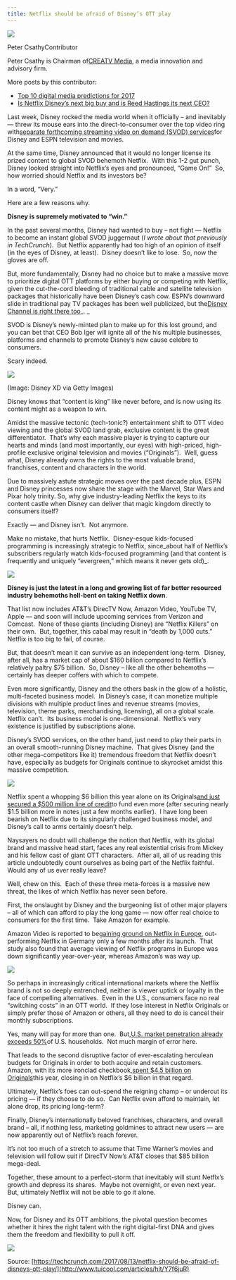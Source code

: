 ```yaml
---
title: Netflix should be afraid of Disney’s OTT play
---
```


![](http://img1.tuicool.com/Vny67fv.jpg!web)

Peter CsathyContributor

Peter Csathy is Chairman of[CREATV Media](http://www.creatv.media/), a media innovation and advisory firm.

More posts by this contributor:

* [Top 10 digital media predictions for 2017](https://techcrunch.com/gallery/top-10-digital-media-predictions-for-2017/)
* [Is Netflix Disney’s next big buy and is Reed Hastings its next CEO?](https://techcrunch.com/2016/11/13/is-netflix-disneys-next-big-buy-and-is-reed-hastings-its-next-ceo/)

Last week, Disney rocked the media world when it officially – and inevitably — threw its mouse ears into the direct-to-consumer over the top video ring with[separate forthcoming streaming video on demand \(SVOD\) services](https://techcrunch.com/2017/08/08/disney-is-ditching-netflix-in-2019-to-launch-its-own-streaming-service/)for Disney and ESPN television and movies.

At the same time, Disney announced that it would no longer license its prized content to global SVOD behemoth Netflix.  With this 1-2 gut punch, Disney looked straight into Netflix’s eyes and pronounced, “Game On!”  So, how worried should Netflix and its investors be?

In a word, “Very.”

Here are a few reasons why.

**Disney is supremely motivated to “win.”**

In the past several months, Disney had wanted to buy – not fight — Netflix to become an instant global SVOD juggernaut \(_I wrote about that previously in TechCrunch_\).  But Netflix apparently had too high of an opinion of itself \(in the eyes of Disney, at least\).  Disney doesn’t like to lose.  So, now the gloves are off.

But, more fundamentally, Disney had no choice but to make a massive move to prioritize digital OTT platforms by either buying or competing with Netflix, given the cut-the-cord bleeding of traditional cable and satellite television packages that historically have been Disney’s cash cow. ESPN’s downward slide in traditional pay TV packages has been well publicized, but the[Disney Channel is right there too](http://nypost.com/2017/05/30/espn-keeps-hemorrhaging-subscribers/)_. _

SVOD is Disney’s newly-minted plan to make up for this lost ground, and you can bet that CEO Bob Iger will ignite all of the his multiple businesses, platforms and channels to promote Disney’s new cause celebre to consumers. 

Scary indeed.

![](http://img1.tuicool.com/Fr6rauN.jpg!web)

\(Image: Disney XD via Getty Images\)

Disney knows that “content is king” like never before, and is now using its content might as a weapon to win.  

Amidst the massive tectonic \(tech-tonic?\) entertainment shift to OTT video viewing and the global SVOD land grab, exclusive content is the great differentiator.  That’s why each massive player is trying to capture our hearts and minds \(and most importantly, our eyes\) with high-priced, high-profile exclusive original television and movies \(“Originals”\).  Well, guess what, Disney already owns the rights to the most valuable brand, franchises, content and characters in the world.

Due to massively astute strategic moves over the past decade plus, ESPN and Disney princesses now share the stage with the Marvel, Star Wars and Pixar holy trinity. So, why give industry-leading Netflix the keys to its content castle when Disney can deliver that magic kingdom directly to consumers itself?

Exactly — and Disney isn’t.  Not anymore.

Make no mistake, that hurts Netflix.  Disney-esque kids-focused programming is increasingly strategic to Netflix, since_about half of Netflix’s subscribers regularly watch kids-focused programming \(and that content is frequently and uniquely “evergreen,” which means it never gets old\)_.

![](http://img1.tuicool.com/fuYJNzi.jpg!web)

**Disney is just the latest in a long and growing list of far better resourced industry behemoths hell-bent on taking Netflix down**.

That list now includes AT&T’s DirecTV Now, Amazon Video, YouTube TV, Apple — and soon will include upcoming services from Verizon and Comcast.  None of these giants \(including Disney\) are “Netflix Killers” on their own.  But, together, this cabal may result in “death by 1,000 cuts.”  Netflix is too big to fail, of course.

But, that doesn’t mean it can survive as an independent long-term.  Disney, after all, has a market cap of about $160 billion compared to Netflix’s relatively paltry $75 billion.  So, Disney – like all the other behemoths — certainly has deeper coffers with which to compete.

Even more significantly, Disney and the others bask in the glow of a holistic, multi-faceted business model.  In Disney’s case, it can monetize multiple divisions with multiple product lines and revenue streams \(movies, television, theme parks, merchandising, licensing\), all on a global scale.  Netflix can’t.  Its business model is one-dimensional.  Netflix’s very existence is justified by subscriptions alone.

Disney’s SVOD services, on the other hand, just need to play their parts in an overall smooth-running Disney machine.  That gives Disney \(and the other mega-competitors like it\) tremendous freedom that Netflix doesn’t have, especially as budgets for Originals continue to skyrocket amidst this massive competition.

![](http://img1.tuicool.com/YjyymuY.gif)

Netflix spent a whopping $6 billion this year alone on its Originals[and just secured a $500 million line of credit](https://www.bloomberg.com/news/articles/2017-07-28/netflix-adds-500-million-credit-line-to-borrowing-for-tv-shows)to fund even more \(after securing nearly $1.5 billion more in notes just a few months earlier\).  I have long been bearish on Netflix due to its singularly challenged business model, and Disney’s call to arms certainly doesn’t help.  

Naysayers no doubt will challenge the notion that Netflix, with its global brand and massive head start, faces any real existential crisis from Mickey and his fellow cast of giant OTT characters.  After all, all of us reading this article undoubtedly count ourselves as being part of the Netflix faithful.  Would any of us ever really leave?

Well, chew on this.  Each of these three meta-forces is a massive new threat, the likes of which Netflix has never seen before.

First, the onslaught by Disney and the burgeoning list of other major players – all of which can afford to play the long game — now offer real choice to consumers for the first time.  Take Amazon for example.

Amazon Video is reported to be[gaining ground on Netflix in Europe](http://variety.com/2017/digital/news/amazon-is-gaining-ground-netflix-europe-study-says-1202465648/), out-performing Netflix in Germany only a few months after its launch.  That study also found that average viewing of Netflix programs in Europe was down significantly year-over-year, whereas Amazon’s was way up.  

![](http://img0.tuicool.com/7jERvea.jpg!web)

So perhaps in increasingly critical international markets where the Netflix brand is not so deeply entrenched, neither is viewer uptick or loyalty in the face of compelling alternatives.  Even in the U.S., consumers face no real “switching costs” in an OTT world.  If they lose interest in Netflix Originals or simply prefer those of Amazon or others, all they need to do is cancel their monthly subscriptions.

Yes, many will pay for more than one.  But,[U.S. market penetration already exceeds 50%](http://variety.com/2017/digital/news/netflix-dvr-us-households-survey-1202002673/)of U.S. households.  Not much margin of error here.

That leads to the second disruptive factor of ever-escalating herculean budgets for Originals in order to both acquire and retain customers.  Amazon, with its more ironclad checkbook,[spent $4.5 billion on Originals](http://www.businessinsider.com/amazon-video-budget-in-2017-45-billion-2017-4)this year, closing in on Netflix’s $6 billion in that regard.

Ultimately, Netflix’s foes can out-spend the reigning champ – or undercut its pricing — if they choose to do so.  Can Netflix even afford to maintain, let alone drop, its pricing long-term?

Finally, Disney’s internationally beloved franchises, characters, and overall brand – all, if nothing less, marketing goldmines to attract new users — are now apparently out of Netflix’s reach forever.

It’s not too much of a stretch to assume that Time Warner’s movies and television will follow suit if DirecTV Now’s AT&T closes that $85 billion mega-deal.

Together, these amount to a perfect-storm that inevitably will stunt Netflx’s growth and depress its shares.  Maybe not overnight, or even next year.  But, ultimately Netflix will not be able to go it alone.

Disney can.

Now, for Disney and its OTT ambitions, the pivotal question becomes whether it hires the right talent with the right digital-first DNA and gives them the freedom and flexibility to pull it off.

![](http://img1.tuicool.com/zERvIvB.jpg!web)



Source: [https://techcrunch.com/2017/08/13/netflix-should-be-afraid-of-disneys-ott-play/](http://www.tuicool.com/articles/hit/Y7f6juR)

